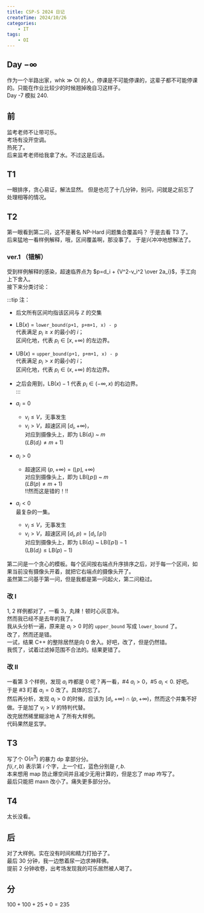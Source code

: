 ```yaml
---
title: CSP-S 2024 日记
createTime: 2024/10/26
categories:
    - IT
tags:
    - OI
---
```


## Day $-\infty$
作为一个半路出家，$\mathrm{whk} \gg \mathrm{OI}$ 的人，停课是不可能停课的，这辈子都不可能停课的。只能在作业比较少的时候翘掉晚自习这样子。   
Day -7 模拟 240.

## 前
监考老师不让带可乐。  
考场有没开空调。  
热死了。  
后来监考老师给我拿了水。不过这是后话。

## T1
一眼排序，贪心易证，解法显然。
但是也花了十几分钟，别问，问就是之前忘了处理相等的情况。

## T2
第一眼看到第二问，这不是著名 NP-Hard 问题集合覆盖吗？
于是去看 T3 了。
后来猛地一看样例解释，哦，区间覆盖啊，那没事了。
于是兴冲冲地想解法了。

### ver.1 （错解）
受到样例解释的感染，超速临界点为 $p=d_i + {V^2-v_i^2 \over 2a_i}$，手工向上下舍入。  
接下来分类讨论：  

:::tip 注：
- 后文所有区间均指该区间与 $\mathbb{Z}$ 的交集  
- $\mathrm{LB}(x)$ = `lower_bound(p+1, p+m+1, x) - p`  
  代表满足 $p_i\ge x$ 的最小的 $i$；  
  区间化地，代表 $p_i\in[x,+\infty)$ 的左边界。
- $\mathrm{UB}(x)$ = `upper_bound(p+1, p+m+1, x) - p`  
  代表满足 $p_i\gt x$ 的最小的 $i$；  
  区间化地，代表 $p_i\in(x, +\infty)$ 的左边界。  
- 之后会用到，$\mathrm{LB}(x)-1$ 代表 $p_i\in(-\infty, x)$ 的右边界。  
:::

- $a_i=0$
  - $v_i\le V$，无事发生
  - $v_i\gt V$，超速区间 $[d_i, +\infty)$，  
    对应到摄像头上，即为 $\mathrm{LB}(d_i)$ ~ $m$  
    $(LB(d_i)\ne m+1)$
- $a_i>0$
  - 超速区间 $(p,+\infty) = (\lfloor p\rfloor, +\infty)$  
    对应到摄像头上，即为 $\mathrm{LB}(\lfloor p\rfloor)$ ~ $m$  
    $(LB(p)\ne m+1)$  
    !!然而这是错的！!!
- $a_i<0$  
  最复杂的一集。
  - $v_i\le V$，无事发生
  - $v_i>V$，超速区间 $[d_i, p)=[d_i, \lceil p\rceil)$  
    对应到摄像头上，即为 $\mathrm{LB}(d_i)$ ~ $\mathrm{LB}(\lceil p\rceil)-1$  
    $(\mathrm{LB}(d_i)\le\mathrm{LB}(p)-1)$

第二问是一个贪心的模板。每个区间按右端点升序排序之后，对于每一个区间，如果当前没有摄像头开着，就把它右端点的摄像头开了。  
虽然第二问基于第一问，但是我都是第一问起火，第二问稳过。

### 改 I
1, 2 样例都对了，一看 3，丸辣！顿时心灰意冷。  
然而我已经不是去年的我了。  
我从头分析一遍，原来是 $a_i>0$ 时的 `upper_bound` 写成 `lower_bound` 了。  
改了，然而还是错。  
一试，结果 C++ 的整除居然是向 0 舍入。好吧，改了，但是仍然错。  
我慌了，试着过滤掉范围不合法的。结果更错了。

### 改 II
一看第 3 个样例，发现 $a_i$ 咋都是 0 呢？再一看，#4 $a_i>0$，#5 $a_i<0$. 好吧。  
于是 #3 盯着 $a_i=0$ 改了。具体的忘了。  
然后再分析，发现 $a_i>0$ 的时候，应该为 $[d_i, +\infty)\cap(p,+\infty)$，然而这个并集不好做。于是加了 $v_i>V$ 的特判代替。  
改完居然稀里糊涂地 A 了所有大样例。  
代码果然是玄学。

## T3
写了个 $\mathrm{O}(n^3)$ 的暴力 dp 拿部分分。  
$f(i, r, b)$ 表示第 $i$ 个字，上一个红，蓝色分别是 $r, b$.  
本来想用 map 防止爆空间并且减少无用计算的，但是忘了 map 咋写了。  
最后只能把 maxn 改小了。痛失更多部分分。

## T4
太长没看。

## 后
对了大样例。实在没有时间和精力打拍子了。  
最后 30 分钟，我一边憋着尿一边求神拜佛。  
提前 2 分钟收卷，出考场发现我的可乐居然被人喝了。

## 分
$100+100+25+0=235$
